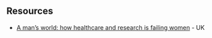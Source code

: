 ## Resources

* [A man’s world: how healthcare and research is failing women](https://acmedsci.ac.uk/more/news/a-mans-world-how-healthcare-and-research-is-failing-women) - UK
